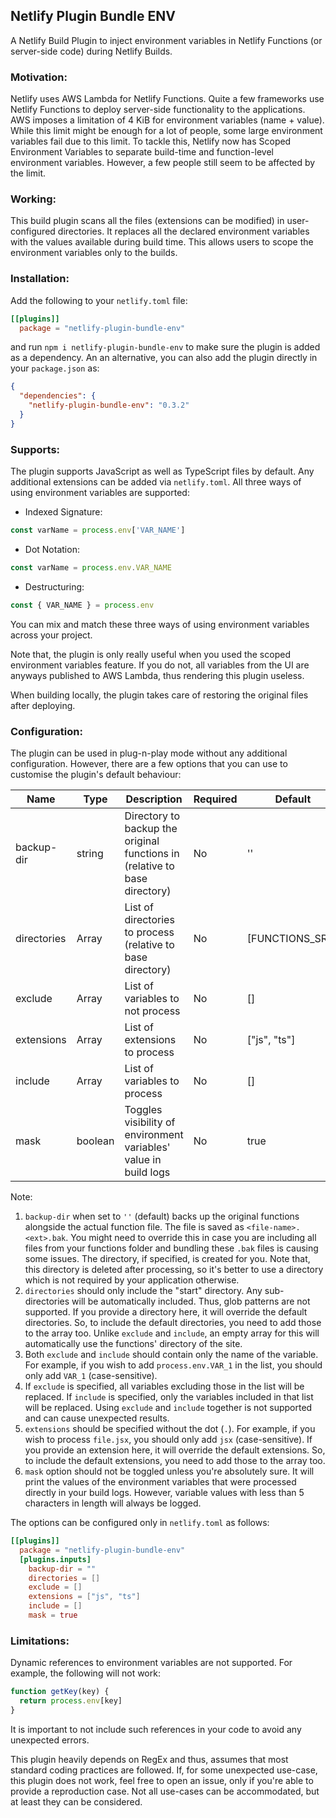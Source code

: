 ## Netlify Plugin Bundle ENV

A Netlify Build Plugin to inject environment variables in Netlify Functions (or server-side code) during Netlify Builds.

### Motivation:

Netlify uses AWS Lambda for Netlify Functions. Quite a few frameworks use Netlify Functions to deploy server-side functionality to the applications. AWS imposes a limitation of 4 KiB for environment variables (name + value). While this limit might be enough for a lot of people, some large environment variables fail due to this limit. To tackle this, Netlify now has Scoped Environment Variables to separate build-time and function-level environment variables. However, a few people still seem to be affected by the limit.

### Working:

This build plugin scans all the files (extensions can be modified) in user-configured directories. It replaces all the declared environment variables with the values available during build time. This allows users to scope the environment variables only to the builds.

### Installation:

Add the following to your `netlify.toml` file:

```toml
[[plugins]]
  package = "netlify-plugin-bundle-env"
```

and run `npm i netlify-plugin-bundle-env` to make sure the plugin is added as a dependency. An an alternative, you can also add the plugin directly in your `package.json` as:

```json
{
  "dependencies": {
    "netlify-plugin-bundle-env": "0.3.2"
  }
}
```

### Supports:

The plugin supports JavaScript as well as TypeScript files by default. Any additional extensions can be added via `netlify.toml`. All three ways of using environment variables are supported:

- Indexed Signature:

```js
const varName = process.env['VAR_NAME']
```

- Dot Notation:

```js
const varName = process.env.VAR_NAME
```

- Destructuring:

```js
const { VAR_NAME } = process.env
```

You can mix and match these three ways of using environment variables across your project.

Note that, the plugin is only really useful when you used the scoped environment variables feature. If you do not, all variables from the UI are anyways published to AWS Lambda, thus rendering this plugin useless.

When building locally, the plugin takes care of restoring the original files after deploying.

### Configuration:

The plugin can be used in plug-n-play mode without any additional configuration. However, there are a few options that you can use to customise the plugin's default behaviour:

| Name        | Type          | Description                                                                | Required | Default         |
|-------------|---------------|----------------------------------------------------------------------------|----------|-----------------|
| backup-dir  | string        | Directory to backup the original functions in (relative to base directory) | No       | ''              |
| directories | Array<string> | List of directories to process (relative to base directory)                | No       | [FUNCTIONS_SRC] |
| exclude     | Array<string> | List of variables to not process                                           | No       | []              |
| extensions  | Array<string> | List of extensions to process                                              | No       | ["js", "ts"]    |
| include     | Array<string> | List of variables to process                                               | No       | []              |
| mask        | boolean       | Toggles visibility of environment variables' value in build logs           | No       | true            |

Note:

1. `backup-dir` when set to `''` (default) backs up the original functions alongside the actual function file. The file is saved as `<file-name>.<ext>.bak`. You might need to override this in case you are including all files from your functions folder and bundling these `.bak` files is causing some issues. The directory, if specified, is created for you. Note that, this directory is deleted after processing, so it's better to use a directory which is not required by your application otherwise.
1. `directories` should only include the "start" directory. Any sub-directories will be automatically included. Thus, glob patterns are not supported. If you provide a directory here, it will override the default directories. So, to include the default directories, you need to add those to the array too. Unlike `exclude` and `include`, an empty array for this will automatically use the functions' directory of the site.
1. Both `exclude` and `include` should contain only the name of the variable. For example, if you wish to add `process.env.VAR_1` in the list, you should only add `VAR_1` (case-sensitive).
1. If `exclude` is specified, all variables excluding those in the list will be replaced. If `include` is specified, only the variables included in that list will be replaced. Using `exclude` and `include` together is not supported and can cause unexpected results.
1. `extensions` should be specified without the dot (`.`). For example, if you wish to process `file.jsx`, you should only add `jsx` (case-sensitive). If you provide an extension here, it will override the default extensions. So, to include the default extensions, you need to add those to the array too.
1. `mask` option should not be toggled unless you're absolutely sure. It will print the values of the environment variables that were processed directly in your build logs. However, variable values with less than 5 characters in length will always be logged.

The options can be configured only in `netlify.toml` as follows:

```toml
[[plugins]]
  package = "netlify-plugin-bundle-env"
  [plugins.inputs]
    backup-dir = ""
    directories = []
    exclude = []
    extensions = ["js", "ts"]
    include = []
    mask = true
```

### Limitations:

Dynamic references to environment variables are not supported. For example, the following will not work:

```ts
function getKey(key) {
  return process.env[key]
}
```

It is important to not include such references in your code to avoid any unexpected errors.

This plugin heavily depends on RegEx and thus, assumes that most standard coding practices are followed. If, for some unexpected use-case, this plugin does not work, feel free to open an issue, only if you're able to provide a reproduction case. Not all use-cases can be accommodated, but at least they can be considered.